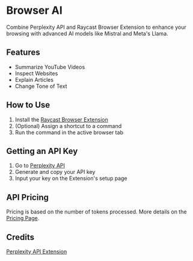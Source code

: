 # Browser AI

Combine Perplexity API and Raycast Browser Extension to enhance your browsing with advanced AI models like Mistral and Meta's Llama.

## Features

- Summarize YouTube Videos
- Inspect Websites
- Explain Articles
- Change Tone of Text

## How to Use

1. Install the [Raycast Browser Extension](https://www.raycast.com/browser-extension)
2. (Optional) Assign a shortcut to a command
3. Run the command in the active browser tab

## Getting an API Key

1. Go to [Perplexity API](https://www.perplexity.ai/settings/api)
2. Generate and copy your API key
3. Input your key on the Extension's setup page

## API Pricing

Pricing is based on the number of tokens processed. More details on the [Pricing Page](https://docs.perplexity.ai/docs/pricing).

## Credits

[Perplexity API Extension](https://www.raycast.com/ilian/perplexity-api)
